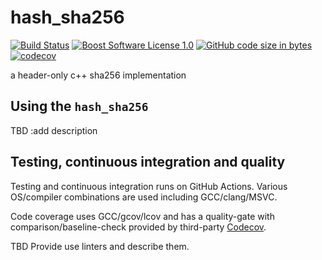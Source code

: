 ﻿hash_sha256
==================

[![Build Status](https://github.com/iaitelmahjoub/hash_sha256/actions/workflows/hash_sha256.yml/badge.svg)](https://github.com/iaitelmahjoub/hash_sha256/actions)
[![Boost Software License 1.0](https://img.shields.io/badge/license-BSL%201.0-blue.svg)](https://github.com/iaitelmahjoub/hash_sha256/blob/main/LICENSE_1_0.txt)
[![GitHub code size in bytes](https://img.shields.io/github/languages/code-size/iaitelmahjoub/hash_sha256)](https://github.com/iaitelmahjoub/hash_sha256)
[![codecov](https://codecov.io/gh/iaitelmahjoub/hash_sha256/branch/main/graph/badge.svg?token=3LIK8E96FC)](https://codecov.io/gh/iaitelmahjoub/hash_sha256)


a header-only c++ sha256 implementation 

## Using the `hash_sha256`
TBD :add description

## Testing, continuous integration and quality
Testing and continuous integration runs on GitHub Actions.
Various OS/compiler combinations are used including
GCC/clang/MSVC.

Code coverage uses GCC/gcov/lcov and has a
quality-gate with comparison/baseline-check provided by third-party [Codecov](https://app.codecov.io/gh/iaitelmahjoub/hash_sha256).

TBD Provide use linters and describe them.
